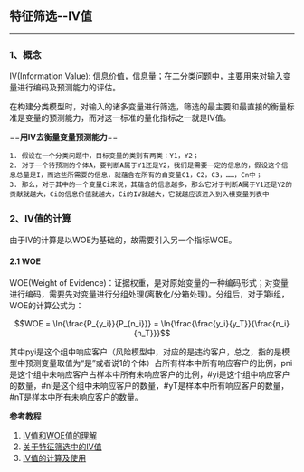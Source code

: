 ## 特征筛选--IV值
---

### 1、概念
IV(Information Value): 信息价值，信息量；在二分类问题中，主要用来对输入变量进行编码及预测能力的评估。

在构建分类模型时，对输入的诸多变量进行筛选，筛选的最主要和最直接的衡量标准是变量的预测能力，而对这一标准的量化指标之一就是IV值。

==**用IV去衡量变量预测能力**==
~~~~
1. 假设在一个分类问题中，目标变量的类别有两类：Y1，Y2；
2. 对于一个待预测的个体A，要判断A属于Y1还是Y2，我们是需要一定的信息的，假设这个信息总量是I，而这些所需要的信息，就蕴含在所有的自变量C1，C2，C3，……，Cn中；
3. 那么，对于其中的一个变量Ci来说，其蕴含的信息越多，那么它对于判断A属于Y1还是Y2的贡献就越大，Ci的信息价值就越大，Ci的IV就越大，它就越应该进入到入模变量列表中
~~~~

### 2、IV值的计算
由于IV的计算是以WOE为基础的，故需要引入另一个指标WOE。

#### 2.1 WOE
WOE(Weight of Evidence)：证据权重，是对原始变量的一种编码形式；对变量进行编码，需要先对变量进行分组处理(离散化/分箱处理)。分组后，对于第i组，WOE的计算公式为：
```math
WOE = \ln{\frac{P_{y_i}}{P_{n_i}}}
    = \ln{\frac{\frac{y_i}{y_T}}{\frac{n_i}{n_T}}}
```
其中pyi是这个组中响应客户（风险模型中，对应的是违约客户，总之，指的是模型中预测变量取值为“是”或者说1的个体）占所有样本中所有响应客户的比例，pni是这个组中未响应客户占样本中所有未响应客户的比例，#yi是这个组中响应客户的数量，#ni是这个组中未响应客户的数量，#yT是样本中所有响应客户的数量，#nT是样本中所有未响应客户的数量。




**参考教程**
1. [IV值和WOE值的理解](https://blog.csdn.net/iModel/article/details/79420437)
2. [关于特征筛选中的IV值](https://www.cnblogs.com/LUOyaXIONG/p/10935314.html)
3. [IV值的计算及使用](https://www.jianshu.com/p/cc4724a373f8)